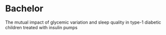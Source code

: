 # Bachelor
The mutual impact of glycemic variation and sleep quality in type-1 diabetic children treated with insulin pumps
